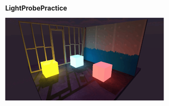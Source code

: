 ## LightProbePractice
![效果图](https://github.com/ZhangQR/GlobalEnvironmentPractice/raw/master/ReadmeImages/LightProbePractice/LightProbe.gif)  
